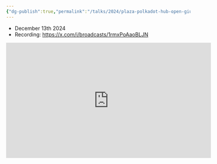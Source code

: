 ```yaml
---
{"dg-publish":true,"permalink":"/talks/2024/plaza-polkadot-hub-open-giuld-community-call/","created":"2024-12-13T13:53:33.867+00:00","updated":"2024-12-18T14:45:02.323+00:00"}
---
```




- December 13th 2024
- Recording: https://x.com/i/broadcasts/1rmxPoAaoBLJN

<iframe width="560" height="315" src="https://www.youtube.com/embed/voCidRN5ANQ?si=IoxMntWKvW1OukGO" title="YouTube video player" frameborder="0" allow="accelerometer; autoplay; clipboard-write; encrypted-media; gyroscope; picture-in-picture; web-share" referrerpolicy="strict-origin-when-cross-origin" allowfullscreen></iframe>